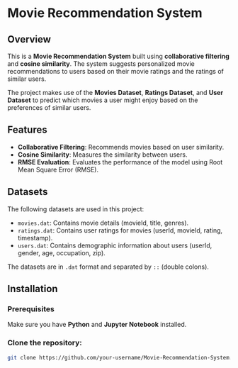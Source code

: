 # Movie Recommendation System

## Overview
This is a **Movie Recommendation System** built using **collaborative filtering** and **cosine similarity**. The system suggests personalized movie recommendations to users based on their movie ratings and the ratings of similar users.

The project makes use of the **Movies Dataset**, **Ratings Dataset**, and **User Dataset** to predict which movies a user might enjoy based on the preferences of similar users.

## Features
- **Collaborative Filtering**: Recommends movies based on user similarity.
- **Cosine Similarity**: Measures the similarity between users.
- **RMSE Evaluation**: Evaluates the performance of the model using Root Mean Square Error (RMSE).

## Datasets
The following datasets are used in this project:
- `movies.dat`: Contains movie details (movieId, title, genres).
- `ratings.dat`: Contains user ratings for movies (userId, movieId, rating, timestamp).
- `users.dat`: Contains demographic information about users (userId, gender, age, occupation, zip).

The datasets are in `.dat` format and separated by `::` (double colons).

## Installation

### Prerequisites
Make sure you have **Python** and **Jupyter Notebook** installed.

### Clone the repository:
```bash
git clone https://github.com/your-username/Movie-Recommendation-System.git

